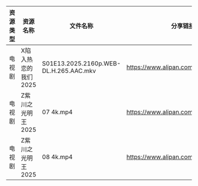 | 资源类型 | 资源名称         | 文件名称                                   | 分享链接                                 | 更新时间                |
| ---- | ------------ | -------------------------------------- | ------------------------------------ | ------------------- |
| 电视剧  | X陷入热恋的我们2025 | S01E13.2025.2160p.WEB-DL.H.265.AAC.mkv | https://www.alipan.com/s/tXqE3saLfdb | 2025-06-02 00:05:54 |
| 电视剧  | Z紫川之光明王2025  | 07 4k.mp4                              | https://www.alipan.com/s/5oMJsnAqqi3 | 2025-06-02 00:06:02 |
| 电视剧  | Z紫川之光明王2025  | 08 4k.mp4                              | https://www.alipan.com/s/5oMJsnAqqi3 | 2025-06-02 00:06:02 |
